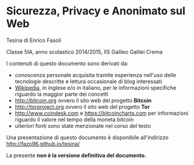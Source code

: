 # Sicurezza, Privacy e Anonimato sul Web

Tesina di Enrico Fasoli

Classe 5IA, anno scolastico 2014/2015, IIS Galileo Galilei Crema

I contenuti di questo documento sono derivati da:

- conoscenza personale acquisita tramite esperienza nell'uso delle tecnologie descritte e lettura occasionale di blog interessati
- [Wikipedia](https://it.wikipedia.org), in inglese e/o in italiano, per le informazioni specifiche riguardo la maggior parte dei concetti
- http://bitcoin.org ovvero il sito web del progetto __Bitcoin__
- http://torproject.org ovvero il sito web del progetto __Tor__
- http://www.coindesk.com e https://bitcoincharts.com per informazioni riguardo il valore nel tempo della moneta bitcoin
- ulteriori fonti sono state menzionate nel corso del testo

Una presentazione di questo documento è disponibile all'indirizzo http://fazo96.github.io/tesina/

La presente __non è la versione definitiva del documento.__

